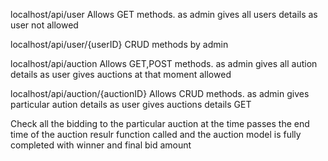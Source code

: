 localhost/api/user
Allows GET methods.
as admin gives all users details 
as  user not allowed

localhost/api/user/{userID}
CRUD methods by admin


localhost/api/auction
 Allows GET,POST methods.
as admin gives all aution  details 
as  user gives auctions at that moment  allowed

 
localhost/api/auction/{auctionID}
 Allows CRUD methods.
as admin gives particular  aution  details 
as  user gives auctions details GET 

Check all the bidding to the particular auction at the time passes the end time of the auction resulr function called and the auction model is fully completed with winner and final bid amount 
 
